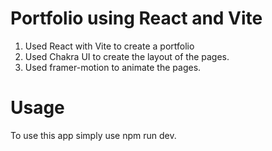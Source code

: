 # Portfolio using React and Vite


1. Used React with Vite to create a portfolio
2. Used Chakra UI to create the layout of the pages.
3. Used framer-motion to animate the pages.

# Usage
To use this app simply use npm run dev.

